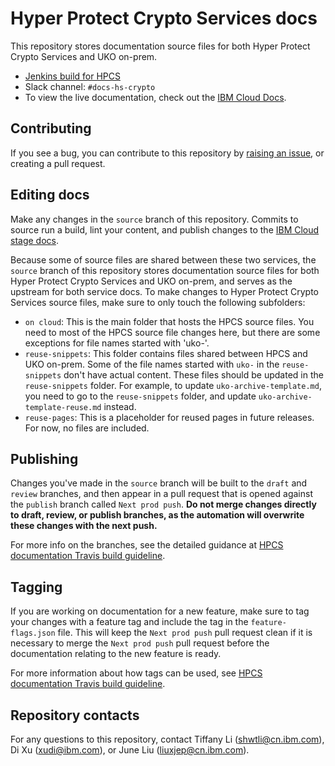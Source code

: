 # Hyper Protect Crypto Services docs

This repository stores documentation source files for both Hyper Protect Crypto Services and UKO on-prem.

  - [Jenkins build for HPCS](https://wcp-docs-team-jenkins.swg-devops.com/job/build/job/cloud-docs/job/hs-crypto/)
  - Slack channel: `#docs-hs-crypto` 
  - To view the live documentation, check out the [IBM Cloud Docs](https://cloud.ibm.com/docs/hs-crypto).
  
## Contributing
If you see a bug, you can contribute to this repository by [raising an issue](https://github.ibm.com/cloud-docs/hs-crypto/issues/new), or creating a pull request.

## Editing docs
Make any changes in the `source` branch of this repository. Commits to source run a build, lint your content, and publish changes to the [IBM Cloud stage docs](https://test.cloud.ibm.com/docs/hs-crypto). 

Because some of source files are shared between these two services, the `source` branch of this repository stores documentation source files for both Hyper Protect Crypto Services and UKO on-prem, and serves as the upstream for both service docs. To make changes to Hyper Protect Crypto Services source files, make sure to only touch the following subfolders:
  - `on cloud`: This is the main folder that hosts the HPCS source files. You need to most of the HPCS source file changes here, but there are some exceptions for file names started with 'uko-'. 
  - `reuse-snippets`: This folder contains files shared between HPCS and UKO on-prem. Some of the file names started with `uko-` in the `reuse-snippets` don't have actual content. These files should be updated in the `reuse-snippets` folder. For example, to update `uko-archive-template.md`, you need to go to the `reuse-snippets` folder, and update `uko-archive-template-reuse.md` instead.
- `reuse-pages`: This is a placeholder for reused pages in future releases. For now, no files are included.
  
## Publishing
Changes you've made in the `source` branch will be built to the `draft` and `review` branches, and then appear in a pull request that is opened against the `publish` branch called `Next prod push`. **Do not merge changes directly to draft, review, or publish branches, as the automation will overwrite these changes with the next push.** 

For more info on the branches, see the detailed guidance at [HPCS documentation Travis build guideline](https://github.ibm.com/cloud-docs/hs-crypto/wiki/HPCS-documentation-Travis-build-guideline/).

## Tagging 
If you are working on documentation for a new feature, make sure to tag your changes with a feature tag and include the tag in the `feature-flags.json` file. This will keep the `Next prod push` pull request clean if it is necessary to merge the `Next prod push` pull request before the documentation relating to the new feature is ready. 
  
For more information about how tags can be used, see [HPCS documentation Travis build guideline](https://github.ibm.com/cloud-docs/hs-crypto/wiki/HPCS-documentation-Travis-build-guideline/).

## Repository contacts

For any questions to this repository, contact Tiffany Li (shwtli@cn.ibm.com), Di Xu (xudi@ibm.com), or June Liu (liuxjep@cn.ibm.com).
